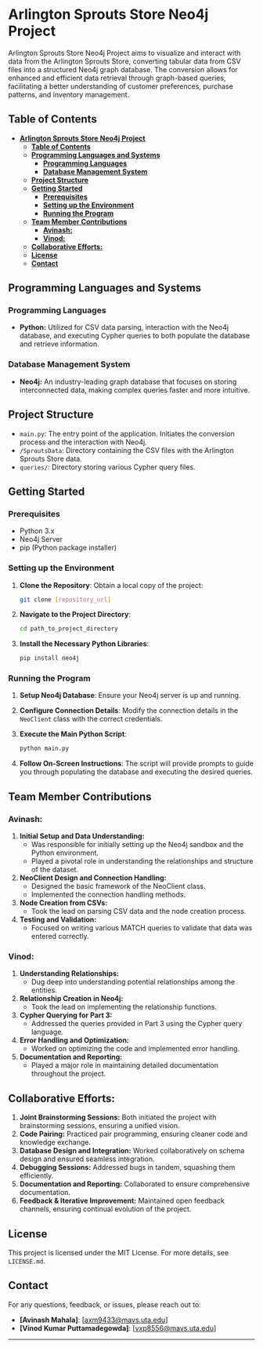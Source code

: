 # **Arlington Sprouts Store Neo4j Project**

Arlington Sprouts Store Neo4j Project aims to visualize and interact with data from the Arlington Sprouts Store, converting tabular data from CSV files into a structured Neo4j graph database. The conversion allows for enhanced and efficient data retrieval through graph-based queries, facilitating a better understanding of customer preferences, purchase patterns, and inventory management.

## **Table of Contents**
- [**Arlington Sprouts Store Neo4j Project**](#arlington-sprouts-store-neo4j-project)
  - [**Table of Contents**](#table-of-contents)
  - [**Programming Languages and Systems**](#programming-languages-and-systems)
    - [**Programming Languages**](#programming-languages)
    - [**Database Management System**](#database-management-system)
  - [**Project Structure**](#project-structure)
  - [**Getting Started**](#getting-started)
    - [**Prerequisites**](#prerequisites)
    - [**Setting up the Environment**](#setting-up-the-environment)
    - [**Running the Program**](#running-the-program)
  - [**Team Member Contributions**](#team-member-contributions)
    - [**Avinash:**](#avinash)
    - [**Vinod:**](#vinod)
  - [**Collaborative Efforts:**](#collaborative-efforts)
  - [**License**](#license)
  - [**Contact**](#contact)

## **Programming Languages and Systems**

### **Programming Languages**
- **Python:** Utilized for CSV data parsing, interaction with the Neo4j database, and executing Cypher queries to both populate the database and retrieve information.

### **Database Management System**
- **Neo4j:** An industry-leading graph database that focuses on storing interconnected data, making complex queries faster and more intuitive.

## **Project Structure**

- `main.py`: The entry point of the application. Initiates the conversion process and the interaction with Neo4j.
- `/SproutsData`: Directory containing the CSV files with the Arlington Sprouts Store data.
- `queries/`: Directory storing various Cypher query files.

## **Getting Started**

### **Prerequisites**

- Python 3.x
- Neo4j Server
- pip (Python package installer)

### **Setting up the Environment**

1. **Clone the Repository**: Obtain a local copy of the project:
   ```bash
   git clone [repository_url]
   ```

2. **Navigate to the Project Directory**:
   ```bash
   cd path_to_project_directory
   ```

3. **Install the Necessary Python Libraries**:
   ```bash
   pip install neo4j
   ```

### **Running the Program**

1. **Setup Neo4j Database**: Ensure your Neo4j server is up and running.

2. **Configure Connection Details**: Modify the connection details in the `NeoClient` class with the correct credentials.

3. **Execute the Main Python Script**:
   ```bash
   python main.py
   ```

4. **Follow On-Screen Instructions**: The script will provide prompts to guide you through populating the database and executing the desired queries.

## **Team Member Contributions**

### **Avinash:**
1. **Initial Setup and Data Understanding:** 
   - Was responsible for initially setting up the Neo4j sandbox and the Python environment.
   - Played a pivotal role in understanding the relationships and structure of the dataset.
2. **NeoClient Design and Connection Handling:** 
   - Designed the basic framework of the NeoClient class.
   - Implemented the connection handling methods.
3. **Node Creation from CSVs:** 
   - Took the lead on parsing CSV data and the node creation process.
4. **Testing and Validation:** 
   - Focused on writing various MATCH queries to validate that data was entered correctly.

### **Vinod:**
1. **Understanding Relationships:** 
   - Dug deep into understanding potential relationships among the entities.
2. **Relationship Creation in Neo4j:** 
   - Took the lead on implementing the relationship functions.
3. **Cypher Querying for Part 3:** 
   - Addressed the queries provided in Part 3 using the Cypher query language.
4. **Error Handling and Optimization:** 
   - Worked on optimizing the code and implemented error handling.
5. **Documentation and Reporting:** 
   - Played a major role in maintaining detailed documentation throughout the project.

## **Collaborative Efforts:**
1. **Joint Brainstorming Sessions:** Both initiated the project with brainstorming sessions, ensuring a unified vision.
2. **Code Pairing:** Practiced pair programming, ensuring cleaner code and knowledge exchange.
3. **Database Design and Integration:** Worked collaboratively on schema design and ensured seamless integration.
4. **Debugging Sessions:** Addressed bugs in tandem, squashing them efficiently.
5. **Documentation and Reporting:** Collaborated to ensure comprehensive documentation.
6. **Feedback & Iterative Improvement:** Maintained open feedback channels, ensuring continual evolution of the project.
## **License**

This project is licensed under the MIT License. For more details, see `LICENSE.md`.

## **Contact**

For any questions, feedback, or issues, please reach out to:

- **[Avinash Mahala]**: [axm9433@mavs.uta.edu]
- **[Vinod Kumar Puttamadegowda]**: [vxp8556@mavs.uta.edu]

---